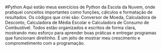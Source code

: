 #Python
Aqui estão meus exercícios de Python da Escola da Nuvem, onde pratiquei conceitos importantes como funções, cálculos e formatação de resultados. Os códigos que criei são: Conversor de Moeda, Calculadora de Desconto, Calculadora de Média Escolar e Calculadora de Consumo de Combustível. Todos estão organizados e escritos de forma clara, mostrando meu esforço para aprender boas práticas e entregar programas que funcionam direitinho. É um jeito de mostrar meu crescimento e comprometimento com a programação.
